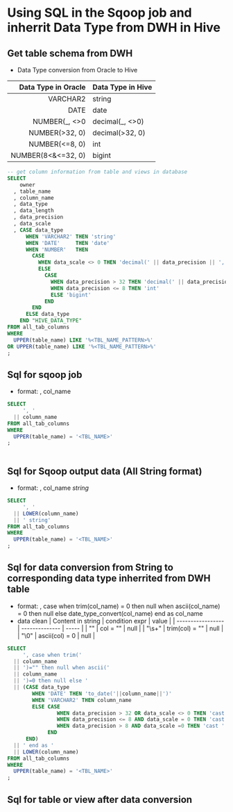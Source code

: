 # Using SQL in the Sqoop job and inherrit Data Type from DWH in Hive

## Get table schema from DWH
* Data Type conversion from Oracle to Hive


| Data Type in Oracle | Data Type in Hive |
| -------------------:|:----------------- |
| VARCHAR2            | string            |
| DATE                | date              |
| NUMBER(\_, <>0      | decimal(\_, <>0)  |
| NUMBER(>32, 0)      | decimal(>32, 0)   |
| NUMBER(<=8, 0)      | int               |
| NUMBER(8<&<=32, 0)  | bigint            |

```sql
-- get column information from table and views in database
SELECT 
    owner
  , table_name
  , column_name
  , data_type
  , data_length
  , data_precision
  , data_scale
  , CASE data_type
      WHEN 'VARCHAR2' THEN 'string'
      WHEN 'DATE'     THEN 'date'
      WHEN 'NUMBER'   THEN 
        CASE
          WHEN data_scale <> 0 THEN 'decimal(' || data_precision || ',' || data_scale || ')'
          ELSE 
            CASE
              WHEN data_precision > 32 THEN 'decimal(' || data_precision || ',' || data_scale || ')'
              WHEN data_precision <= 8 THEN 'int'
              ELSE 'bigint'
            END
        END       
      ELSE data_type 
    END "HIVE_DATA_TYPE"
FROM all_tab_columns
WHERE 
  UPPER(table_name) LIKE '%<TBL_NAME_PATTERN>%'
OR UPPER(table_name) LIKE '%<TBL_NAME_PATTERN>%'
;
```

## Sql for sqoop job
* format: , col_name
```sql
SELECT
     ', ' 
  || column_name
FROM all_tab_columns
WHERE
  UPPER(table_name) = '<TBL_NAME>'
;
    
```

## Sql for Sqoop output data (All String format)
* format: , col_name *string*
```sql
SELECT
     ', '
  || LOWER(column_name)
  || ' string'
FROM all_tab_columns
WHERE
  UPPER(table_name) = '<TBL_NAME>'
;
```

## Sql for data conversion from String to corresponding data type inherrited from DWH table
* format: , case when trim(col_name) = 0 then null when ascii(col_name) = 0 then null else date_type_convert(col_name) end as col_name
* data clean
| Content in string | condition expr | value |
| ----------------- | -------------- | ----- | 
| ""                | col = ""       | null  |
| "\s+"             | trim(col) = "" | null  |
| "\0"              | ascii(col) = 0 | null  |

```sql
SELECT 
     ', case when trim('
  || column_name
  || ')="" then null when ascii('
  || column_name
  || ')=0 then null else '
  || (CASE data_type
        WHEN 'DATE' THEN 'to_date('||column_name||')'
        WHEN 'VARCHAR2' THEN column_name
        ELSE CASE 
                WHEN data_precision > 32 OR data_scale <> 0 THEN 'cast '||column_name||' as decimal('||data_precision||', '||data_scale||')'
                WHEN data_precision <= 8 AND data_scale = 0 THEN 'cast '||column_name||'as int)'
                WHEN data_precision > 8 AND data_scale =0 THEN 'cast '||column_name||' as bigint)'
             END
      END)
  || ' end as '
  || LOWER(column_name)
FROM all_tab_columns
WHERE
  UPPER(table_name) = '<TBL_NAME>'
;
```

## Sql for table or view after data conversion
